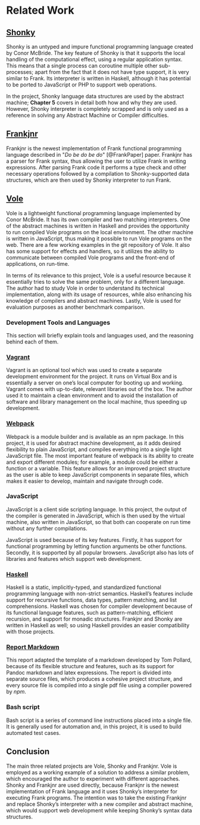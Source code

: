 # Related Work

## [Shonky](https://github.com/pigworker/shonky)

Shonky is an untyped and impure functional programming language created by Conor McBride.
The key feature of Shonky is that it supports the local handling of the computational effect,
using a regular application syntax. This means that a single process can coroutine multiple other
sub-processes; apart from the fact that it does not have type support, it is very similar to Frank.
Its interpreter is written in Haskell, although it has potential to be ported to JavaScript or PHP to
support web operations.

In the project, Shonky language data structures are used by the abstract machine;
**Chapter 5** covers in detail both how and why they are used. However, Shonky interpreter is completely 
scrapped and is only used as a reference in solving any Abstract Machine or Compiler difficulties.
 

## [Frankjnr](https://github.com/cmcl/frankjnr)

Frankjnr is the newest implementation of Frank functional programming language described
in "*Do be do be do*" [@FrankPaper] paper. Frankjnr
has a parser for Frank syntax, thus allowing the user to utilize Frank in writing expressions.
After parsing Frank code it performs a type check and other necessary operations followed by a
compilation to Shonky-supported data structures, which are then used by Shonky interpreter to
run Frank. 

## [Vole](https://github.com/pigworker/Vole)

Vole is a lightweight functional programming language implemented by Conor McBride.
It has its own compiler and two matching interpreters. One of the abstract machines is written
in Haskell and provides the opportunity to run compiled Vole programs on the local environment.
The other machine is written in JavaScript, thus making it possible to run Vole programs on the web.
There are a few working examples in the git repository of Vole. It also has some support for effects
and handlers, so it utilizes the ability to communicate between compiled Vole programs and
the front-end of applications, on run-time. 

In terms of its relevance to this project, Vole is a useful resource because it essentially tries
to solve the same problem, only for a different language. The author had to study Vole in order
to understand its technical implementation, along with its usage of resources, while also enhancing
his knowledge of compilers and abstract machines. Lastly, Vole is used for evaluation purposes
as another benchmark comparison. 

### Development Tools and Languages

This section will briefly explain tools and languages used, and the reasoning behind each of them. 

### [Vagrant](https://www.vagrantup.com/)

Vagrant is an optional tool which was used to create a separate development environment
for the project. It runs on Virtual Box and is essentially a server on one’s local computer
for booting up and working. Vagrant comes with up-to-date, relevant libraries out of the box.
The author used it to maintain a clean environment and to avoid the installation of software and
library management on the local machine, thus speeding up development.


### [Webpack](https://webpack.github.io/)

Webpack is a module builder and is available as an npm package. In this project, it is used
for abstract machine development, as it adds desired flexibility to plain JavaScript, and
compiles everything into a single light JavaScript file. The most important feature of webpack
is its ability to create and export different modules; for example, a module could be either
a function or a variable. This feature allows for an improved project structure as the user
is able to keep JavaScript components in separate files, which makes it easier to develop,
maintain and navigate through code. 

### JavaScript

JavaScript is a client side scripting language. In this project, the output of the compiler
is generated in JavaScript, which is then used by the virtual machine, also written in JavaScript,
so that both can cooperate on run time without any further compilations.

JavaScript is used because of its key features. Firstly, it has support for functional programming
by letting function arguments be other functions. Secondly, it is supported by all popular browsers.
JavaScript also has lots of libraries and features which support web development. 

### [Haskell](https://wiki.haskell.org)

Haskell is a static, implicitly-typed, and standardized functional programming language with non-strict
semantics. Haskell’s features include support for recursive functions, data types, pattern matching,
and list comprehensions. Haskell was chosen for compiler development because of its functional language
features, such as pattern-matching, efficient recursion, and support for monadic structures.
Frankjnr and Shonky are written in Haskell as well; so using Haskell provides an easier
compatibility with those projects.  

### [Report Markdown](https://github.com/tompollard/phd_thesis_markdown) 

This report adapted the template of a markdown developed by Tom Pollard, because of its flexible
structure and features, such as its support for Pandoc markdown and latex expressions. The report
is divided into separate source files, which produces a cohesive project structure, and every
source file is compiled into a single pdf file using a compiler powered by *npm*. 

### Bash script

Bash script is a series of command line instructions placed into a single file. It
is generally used for automation and, in this project, it is used to build automated test cases.


## Conclusion

The main three related projects are Vole, Shonky and Frankjnr. Vole is employed as a working
example of a solution to address a similar problem, which encouraged the author to experiment
with different approaches. Shonky and Frankjnr are used directly, because Frankjnr is the newest
implementation of Frank language and it uses Shonky’s interpreter for executing Frank programs.
The intention was to take the existing Frankjnr and replace Shonky’s interpreter with a new
compiler and abstract machine, which would support web development while keeping Shonky’s
syntax data structures. 
